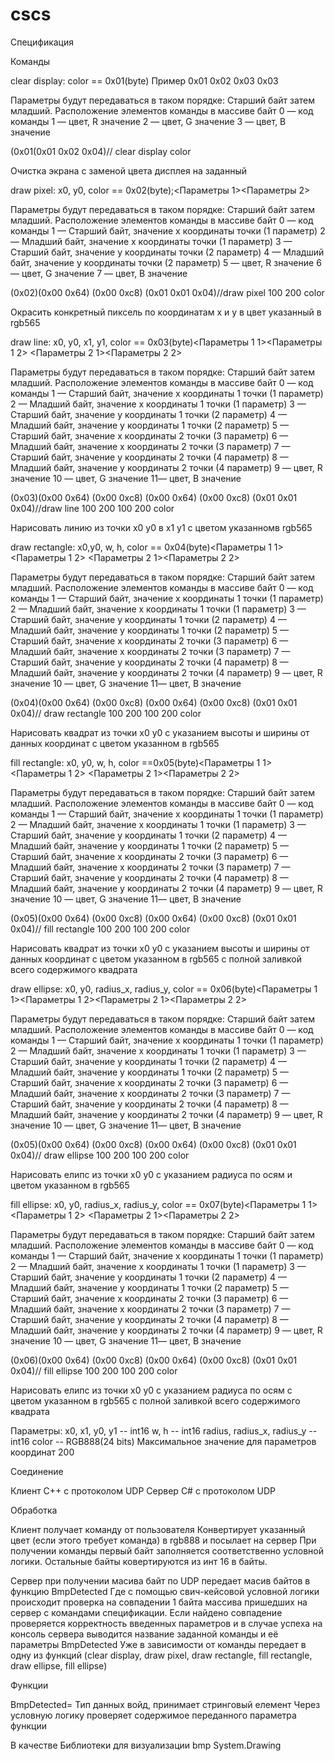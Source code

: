 # cscs
Спецификация

Команды

clear display: color == 0x01(byte)<color>
Пример 0x01 0x02 0x03 0x03

Параметры будут передаваться в таком порядке: Старший байт затем младший. 
Расположение элементов команды в массиве байт
0 — код команды
1 — цвет, R значение
2 — цвет, G значение
3 — цвет, B значение

(0x01(0x01 0x02 0x04)// clear display    color

Очистка экрана с заменой цвета дисплея на заданный

draw pixel: x0, y0, color == 0x02(byte);<Параметры 1><Параметры 2><color>

Параметры будут передаваться в таком порядке: Старший байт затем младший. 
Расположение элементов команды в массиве байт 
0 — код команды
1 — Старший байт, значение x координаты точки (1 параметр)
2 — Младший байт, значение x координаты точки (1 параметр)
3 — Старший байт, значение y координаты точки (2 параметр)
4 — Младший байт, значение y координаты точки (2 параметр)
5 — цвет, R значение
6 — цвет, G значение
7 — цвет, B значение

(0x02)(0x00 0x64) (0x00 0xc8) (0x01 0x01 0x04)//draw pixel 100 200 color

Окрасить конкретный пиксель по координатам х и у в  цвет указанный в rgb565

draw line: x0, y0, x1, y1, color == 0x03(byte)<Параметры 1 1><Параметры 1 2>
<Параметры 2 1><Параметры 2 2><color>

Параметры будут передаваться в таком порядке: Старший байт затем младший. 
Расположение элементов команды в массиве байт 
0 — код команды
1 — Старший байт, значение x координаты 1 точки (1 параметр)
2 — Младший байт, значение x координаты 1 точки (1 параметр)
3 — Старший байт, значение y координаты 1 точки (2 параметр)
4 — Младший байт, значение y координаты 1 точки (2 параметр)
5 — Старший байт, значение x координаты 2 точки (3 параметр)
 6 — Младший байт, значение x координаты 2 точки (3 параметр) 
7 — Старший байт, значение y координаты 2 точки (4 параметр)
8 — Младший байт, значение y координаты 2 точки (4 параметр) 
9 — цвет, R значение
10 — цвет, G значение
11— цвет, B значение

(0x03)(0x00 0x64) (0x00 0xc8) (0x00 0x64) (0x00 0xc8) (0x01 0x01 0x04)//draw line 100 200 100 200  color


Нарисовать линию из точки х0 у0 в х1 у1 с цветом указанномв rgb565

draw rectangle: x0,y0, w, h, color == 0x04(byte)<Параметры 1 1><Параметры 1 2> <Параметры 2 1><Параметры 2 2><color>

Параметры будут передаваться в таком порядке: Старший байт затем младший. 
Расположение элементов команды в массиве байт 
0 — код команды
1 — Старший байт, значение x координаты 1 точки (1 параметр)
2 — Младший байт, значение x координаты 1 точки (1 параметр)
3 — Старший байт, значение y координаты 1 точки (2 параметр)
4 — Младший байт, значение y координаты 1 точки (2 параметр)
5 — Старший байт, значение x координаты 2 точки (3 параметр)
 6 — Младший байт, значение x координаты 2 точки (3 параметр) 
7 — Старший байт, значение y координаты 2 точки (4 параметр)
8 — Младший байт, значение y координаты 2 точки (4 параметр) 
9 — цвет, R значение
10 — цвет, G значение
11— цвет, B значение

(0x04)(0x00 0x64) (0x00 0xc8) (0x00 0x64) (0x00 0xc8) (0x01 0x01 0x04)// draw rectangle 100 200 100 200  color

Нарисовать квадрат из точки х0 у0 с указанием высоты и ширины от данных координат с цветом указанном в rgb565

fill rectangle: x0, y0, w, h, color ==0x05(byte)<Параметры 1 1><Параметры 1 2> <Параметры 2 1><Параметры 2 2><color>

Параметры будут передаваться в таком порядке: Старший байт затем младший. 
Расположение элементов команды в массиве байт 
0 — код команды
1 — Старший байт, значение x координаты 1 точки (1 параметр)
2 — Младший байт, значение x координаты 1 точки (1 параметр)
3 — Старший байт, значение y координаты 1 точки (2 параметр)
4 — Младший байт, значение y координаты 1 точки (2 параметр)
5 — Старший байт, значение x координаты 2 точки (3 параметр)
 6 — Младший байт, значение x координаты 2 точки (3 параметр) 
7 — Старший байт, значение y координаты 2 точки (4 параметр)
8 — Младший байт, значение y координаты 2 точки (4 параметр) 
9 — цвет, R значение
10 — цвет, G значение
11— цвет, B значение

(0x05)(0x00 0x64) (0x00 0xc8) (0x00 0x64) (0x00 0xc8) (0x01 0x01 0x04)// fill rectangle 100 200 100 200  color

Нарисовать квадрат из точки х0 у0 с указанием высоты и ширины от данных координат с цветом указанном в rgb565 с полной заливкой всего содержимого квадрата

draw ellipse: x0, y0, radius_x, radius_y, color == 0x06(byte)<Параметры 1 1><Параметры 1 2><Параметры 2 1><Параметры 2 2><color>

Параметры будут передаваться в таком порядке: Старший байт затем младший. 
Расположение элементов команды в массиве байт 
0 — код команды
1 — Старший байт, значение x координаты 1 точки (1 параметр)
2 — Младший байт, значение x координаты 1 точки (1 параметр)
3 — Старший байт, значение y координаты 1 точки (2 параметр)
4 — Младший байт, значение y координаты 1 точки (2 параметр)
5 — Старший байт, значение x координаты 2 точки (3 параметр)
 6 — Младший байт, значение x координаты 2 точки (3 параметр) 
7 — Старший байт, значение y координаты 2 точки (4 параметр)
8 — Младший байт, значение y координаты 2 точки (4 параметр) 
9 — цвет, R значение
10 — цвет, G значение
11— цвет, B значение

(0x05)(0x00 0x64) (0x00 0xc8) (0x00 0x64) (0x00 0xc8) (0x01 0x01 0x04)// draw ellipse 100 200 100 200  color

Нарисовать елипс из точки х0 у0 с указанием радиуса по осям и цветом указанном в rgb565


fill ellipse: x0, y0, radius_x, radius_y, color == 0x07(byte)<Параметры 1 1><Параметры 1 2> <Параметры 2 1><Параметры 2 2><color>

Параметры будут передаваться в таком порядке: Старший байт затем младший. 
Расположение элементов команды в массиве байт 
0 — код команды
1 — Старший байт, значение x координаты 1 точки (1 параметр)
2 — Младший байт, значение x координаты 1 точки (1 параметр)
3 — Старший байт, значение y координаты 1 точки (2 параметр)
4 — Младший байт, значение y координаты 1 точки (2 параметр)
5 — Старший байт, значение x координаты 2 точки (3 параметр)
 6 — Младший байт, значение x координаты 2 точки (3 параметр) 
7 — Старший байт, значение y координаты 2 точки (4 параметр)
8 — Младший байт, значение y координаты 2 точки (4 параметр) 
9 — цвет, R значение
10 — цвет, G значение
11— цвет, B значение

(0x06)(0x00 0x64) (0x00 0xc8) (0x00 0x64) (0x00 0xc8) (0x01 0x01 0x04)// fill ellipse 100 200 100 200  color

Нарисовать елипс из точки х0 у0 с указанием радиуса по осям с цветом указанном в rgb565 с полной заливкой всего содержимого квадрата

Параметры:
x0, x1, y0, y1 -- int16
w, h -- int16
radius, radius_x, radius_y -- int16
color -- RGB888(24 bits)
Максимальное значение для параметров координат 200


Соединение

Клиент С++ с протоколом UDP
Сервер C# с протоколом UDP

Обработка

Клиент получает команду от пользователя
Конвертирует указанный цвет (если этого требует команда) в  rgb888  и посылает на сервер
При получении команды первый байт заполняется соответственно условной логики. Остальные байты ковертируются из инт 16 в байты.

Сервер при получении масива байт по UDP передает масив байтов в функцию BmpDetected
Где с помощью свич-кейсовой условной логики происходит проверка на совпадении 1 байта массива пришедших на сервер с командами спецификации.
Если найдено совпадение проверяется корректность введенных параметров и в случае успеха на консоль сервера выводится название заданной команды и её параметры
BmpDetected Уже в зависимости от команды передает в одну из функций
(clear display, draw pixel, draw rectangle, fill rectangle, draw ellipse, fill ellipse)

Функции

BmpDetected= Тип данных войд, принимает стринговый елемент
Через условную логику проверяет содержимое переданного параметра функции

В качестве Библиотеки для визуализации bmp System.Drawing








